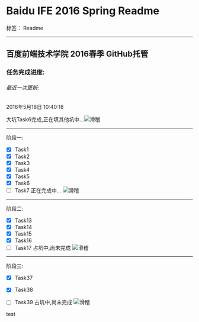 # Baidu IFE 2016 Spring Readme

标签： Readme

---

## 百度前端技术学院 2016春季 GitHub托管



### 任务完成进度:

###### 最近一次更新:
2016年5月18日 10:40:18

大坑Task6完成,正在填其他坑中...![滑稽](http://ww3.sinaimg.cn/large/005TbPZpgw1f32y3xbz2mg301f01fmx0.gif)

---
阶段一:

- [x] Task1
- [x] Task2
- [x] Task3
- [x] Task4
- [x] Task5
- [x] Task6
- [ ] Task7 正在完成中... ![滑稽](http://ww3.sinaimg.cn/large/005TbPZpgw1f32y3xbz2mg301f01fmx0.gif)

---
阶段二:

- [x] Task13
- [x] Task14
- [x] Task15
- [x] Task16
- [ ] Task17 占坑中,尚未完成 ![滑稽](http://ww3.sinaimg.cn/large/005TbPZpgw1f32y3xbz2mg301f01fmx0.gif)

---
阶段三:

- [x] Task37
- [x] Task38
- [ ] Task39 占坑中,尚未完成 ![滑稽](http://ww3.sinaimg.cn/large/005TbPZpgw1f32y3xbz2mg301f01fmx0.gif)


test